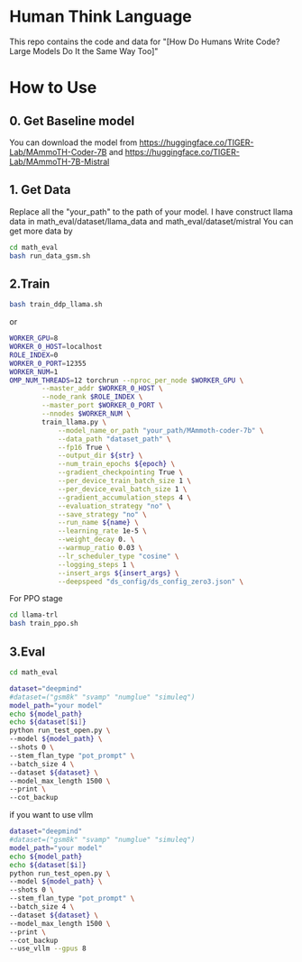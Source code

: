 
# **Human Think Language** 
This repo contains the code and data for "[How Do Humans Write Code? Large Models Do It the Same Way Too]"

# How to Use
## 0. Get Baseline model
You can download the model from https://huggingface.co/TIGER-Lab/MAmmoTH-Coder-7B and https://huggingface.co/TIGER-Lab/MAmmoTH-7B-Mistral
## 1. Get Data
Replace all the "your_path" to the path of your model.
I have construct llama data in math_eval/dataset/llama_data and math_eval/dataset/mistral
You can get more data by 
```bash
cd math_eval
bash run_data_gsm.sh
```
## 2.Train
```bash
bash train_ddp_llama.sh
```
or
```bash
WORKER_GPU=8
WORKER_0_HOST=localhost
ROLE_INDEX=0
WORKER_0_PORT=12355
WORKER_NUM=1
OMP_NUM_THREADS=12 torchrun --nproc_per_node $WORKER_GPU \
        --master_addr $WORKER_0_HOST \
        --node_rank $ROLE_INDEX \
        --master_port $WORKER_0_PORT \
        --nnodes $WORKER_NUM \
        train_llama.py \
            --model_name_or_path "your_path/MAmmoth-coder-7b" \
            --data_path "dataset_path" \
            --fp16 True \
            --output_dir ${str} \
            --num_train_epochs ${epoch} \
            --gradient_checkpointing True \
            --per_device_train_batch_size 1 \
            --per_device_eval_batch_size 1 \
            --gradient_accumulation_steps 4 \
            --evaluation_strategy "no" \
            --save_strategy "no" \
            --run_name ${name} \
            --learning_rate 1e-5 \
            --weight_decay 0. \
            --warmup_ratio 0.03 \
            --lr_scheduler_type "cosine" \
            --logging_steps 1 \
            --insert_args ${insert_args} \
            --deepspeed "ds_config/ds_config_zero3.json" \
```
For PPO stage
```bash
cd llama-trl
bash train_ppo.sh
```
## 3.Eval
```bash
cd math_eval
```
```bash
dataset="deepmind"
#dataset=("gsm8k" "svamp" "numglue" "simuleq")
model_path="your model"
echo ${model_path}
echo ${dataset[$i]}
python run_test_open.py \
--model ${model_path} \
--shots 0 \
--stem_flan_type "pot_prompt" \
--batch_size 4 \
--dataset ${dataset} \
--model_max_length 1500 \
--print \
--cot_backup 
```
if you want to use vllm
```bash
dataset="deepmind"
#dataset=("gsm8k" "svamp" "numglue" "simuleq")
model_path="your model"
echo ${model_path}
echo ${dataset[$i]}
python run_test_open.py \
--model ${model_path} \
--shots 0 \
--stem_flan_type "pot_prompt" \
--batch_size 4 \
--dataset ${dataset} \
--model_max_length 1500 \
--print \
--cot_backup 
--use_vllm --gpus 8

```
